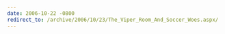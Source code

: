 ```yaml
---
date: 2006-10-22 -0800
redirect_to: /archive/2006/10/23/The_Viper_Room_And_Soccer_Woes.aspx/
---
```

